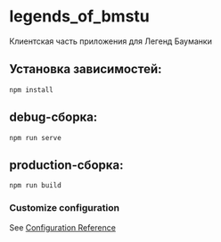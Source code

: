# legends_of_bmstu
Клиентская часть приложения для Легенд Бауманки

## Установка зависимостей:

`npm install`

## debug-сборка:

`npm run serve`

## production-сборка:

`npm run build`

### Customize configuration
See [Configuration Reference](https://cli.vuejs.org/config/)
